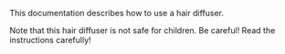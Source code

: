 This documentation describes how to use a hair diffuser.

Note that this hair diffuser is not safe for children. Be careful! Read the instructions carefully!
